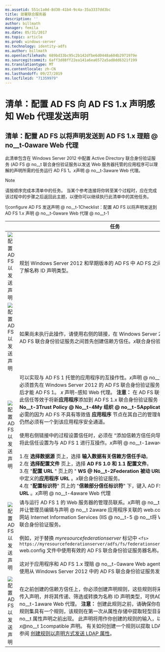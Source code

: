 ```yaml
---
ms.assetid: 551c1a0d-8d30-41b4-9c4a-35a3337dd3bc
title: 部署联合服务器
description: ''
author: billmath
manager: femila
ms.date: 05/31/2017
ms.topic: article
ms.prod: windows-server
ms.technology: identity-adfs
ms.author: billmath
ms.openlocfilehash: 689bd33bc95c2b142dfbe6d0448a604b2971979e
ms.sourcegitcommit: 6aff3d88ff22ea141a6ea6572a5ad8dd6321f199
ms.translationtype: MT
ms.contentlocale: zh-CN
ms.lasthandoff: 09/27/2019
ms.locfileid: "71359979"
---
```

# <a name="checklist-configuring-ad-fs-to-send-claims-to-an-ad-fs-1x-claims-aware-web-agent"></a>清单：配置 AD FS 向 AD FS 1.x 声明感知 Web 代理发送声明

  
## <a name="checklist-configuring-ad-fs-to-send-claims-to-an-adfs1x-claims-aware-web-agent"></a>清单：配置 AD FS 以将声明发送到 AD FS 1.x 理赔 @ no__t-0aware Web 代理  
此清单包含在 Windows Server 2012 中配置 Active Directory 联合身份验证服务 \(AD FS @ no__t 联合身份验证服务以发送 Web 服务器托管的应用程序可以理解的声明所需的任务运行 AD FS 1。*x*声明 @ no__t-3aware Web 代理。  
  
> [!NOTE]  
> 请按顺序完成本清单中的任务。 当某个参考连接将你转至某个过程时，应在完成该过程中的步骤之后返回此主题，以便你可以继续执行此清单中的其他任务。  
  
![configure AD FS 发送声明 @ no__t-1Checklist：配置 AD FS 以将声明发送到 AD FS 1.x 声明 @ no__t-0aware Web 代理 @ no__t-1  
  
||任务|参考|  
|-|--------|-------------|  
|![配置 AD FS 以发送声明](media/icon_checkboxo.gif)|规划 Windows Server 2012 和早期版本的 AD FS 中 AD FS 之间的互操作性，并详细了解名称 ID 声明类型。|![configure AD FS 发送](media/faa393df-4856-4431-9eda-4f4e5be72a90.gif)[与 AD FS 1.X 互操作性的声明规划](https://technet.microsoft.com/library/ff678040.aspx)|  
|![配置 AD FS 以发送声明](media/icon_checkboxo.gif)|如果尚未执行此操作，请使用右侧的链接，在 Windows Server 2012 和 AD FS 1 的 AD FS 联合身份验证服务之间首先创建信赖方信任。*x*联合身份验证服务。|[清单：配置 AD FS 以将声明发送到 AD FS 1.x 联合身份验证服务](Checklist--Configuring-AD-FS-to-Send-Claims-to-an-AD-FS-1.x-Federation-Service.md)|  
|![配置 AD FS 以发送声明](media/icon_checkboxo.gif)|可以实现与 AD FS 1 托管的应用程序的互操作性。*x*声明 @ no__t-1aware Web 代理，必须首先在 Windows Server 2012 的 AD FS 联合身份验证服务中创建信赖方信任，然后才能 AD FS 1。 *x* 声明\-感知 Web 代理。 **注意：** 在 AD FS 联合身份验证服务中创建此信任等效于将新**应用程序**添加到 AD FS 1.x 联合身份验证服务 \(**联合身份验证服务 @ No__t-3Trust Policy @ No__t-4My 组织 @ no__t-5Application**\)。 此信赖方信任是必需的因为 AD FS 不具有等效值 **应用程序** 节点在其自己的管理单元中\-中。 但是，它仍然必须有一个到该应用程序安全通道。<br /><br />使用右侧链接中的过程设置信任时，必须在 "添加信赖方信任向导" 中执行以下操作，以将此信任设置为与 AD FS 1 进行互操作。*x*声明 @ no__t-1aware Web 代理：<br /><br />1.在 **选择数据源** 页上，选择 **输入数据有关信赖方信任手动**。<br />2.在 **选择配置文件** 页上，选择 **AD FS 1.0 和 1.1 配置文件**。<br />3.在 "**配置 URL** " 页上的 " **WS @ No__t-2Federation 被动 URL**" 下，键入 AD FS 1 中定义的**应用程序 URL** 。*x*联合身份验证服务。<br />4.在 "**配置标识符**" 页上的 "**信赖部分信任标识符**" 下，键入 AD FS 1 中定义的**应用程序 URL** 。*x*声明 @ no__t-4aware Web 代理|![configure AD FS 发送声明](media/faa393df-4856-4431-9eda-4f4e5be72a90.gif)[手动创建信赖方信任](../../ad-fs/operations/Create-a-Relying-Party-Trust.md)|  
|![配置 AD FS 以发送声明](media/icon_checkboxo.gif)|请与运行 AD FS 1 的 Web 服务器的管理员联系。*x*声明 @ no__t-1aware Web 代理，并让管理员编辑与声明 @ no__t 2aware 应用程序关联的 web.config 文件 \(under 默认网站 Internet Information Services \(IIS @ no__t-5 @ no__t将 Web 代理指向 AD FS 联合身份验证服务。<br /><br />例如，对于替换 *myresourcefederationserver* 标记中 `<fs> https://myresourcefederationserver/adfs/fs/federationserverservice.asmx</fs>` web.config 文件中使用有效的 AD FS 联合身份验证服务器名称。<br /><br />这对于应用程序和 AD FS 1.x 理赔 @ no__t-0aware Web agent 是必需的，以便能够使用从 Windows Server 2012 中的 AD FS 联合身份验证服务发送给它的声明。|N\/A|  
|![配置 AD FS 以发送声明](media/icon_checkboxo.gif)|在之前创建的信赖方信任上，你必须创建声明规则，这些规则将采用从属性存储提取的传入声明，并将其传递、筛选或转换为名称 ID 声明类型，可供AD FS 1。*x*声明 @ no__t-1aware Web 代理。 **注意：** 创建此规则之前，请确保你在其中创建此规则的声明规则集具有一个规则，该规则在第一次从属性存储中提取轻型目录访问协议 \(LDAP @ no__t 属性声明之前出现。 此声明将用作你创建的规则的输入，以发送 AD FS 1。*x*@no__t 1compatible 声明。 有关如何创建一个规则以提取 LDAP 属性的详细信息，请参阅 [创建规则以声明方式发送 LDAP 属性](../../ad-fs/operations/Create-a-Rule-to-Send-LDAP-Attributes-as-Claims.md)。|![configure AD FS 发送声明](media/faa393df-4856-4431-9eda-4f4e5be72a90.gif)[创建一个规则以发送 AD FS 1.X 兼容声明](../../ad-fs/operations/Create-a-Rule-to-Send-an-AD-FS-1x-Compatible-Claim.md)|  
  

